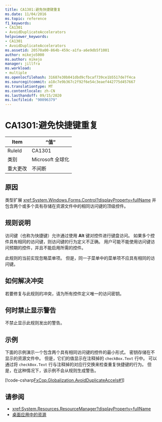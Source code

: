 ```yaml
---
title: CA1301:避免快捷键重复
ms.date: 11/04/2016
ms.topic: reference
f1_keywords:
- CA1301
- AvoidDuplicateAccelerators
helpviewer_keywords:
- CA1301
- AvoidDuplicateAccelerators
ms.assetid: 20570a00-864b-459c-a1fa-a6e9db5f1001
author: mikejo5000
ms.author: mikejo
manager: jillfra
ms.workload:
- multiple
ms.openlocfilehash: 31687e30b041dbd9cfbcaf739ce1b5517de7f4ca
ms.sourcegitcommit: a18c7e9b367c2f92f6e54c3eaef442775d457667
ms.translationtype: MT
ms.contentlocale: zh-CN
ms.lasthandoff: 09/15/2020
ms.locfileid: "90096379"
---
```

# <a name="ca1301-avoid-duplicate-accelerators"></a>CA1301:避免快捷键重复

|Item|“值”|
|-|-|
|RuleId|CA1301|
|类别|Microsoft 全球化|
|重大更改|不间断|

## <a name="cause"></a>原因
类型扩展 <xref:System.Windows.Forms.Control?displayProperty=fullName> 并包含两个或多个具有存储在资源文件中的相同访问键的顶级控件。

## <a name="rule-description"></a>规则说明

访问键（也称为快捷键）允许通过使用 **Alt** 键对控件进行键盘访问。 如果多个控件具有相同的访问键，则访问键的行为定义不正确。 用户可能不能使用访问键访问预期的控件，并且不能启用所需的控件。

此规则的当前实现忽略菜单项。 但是，同一子菜单中的菜单项不应具有相同的访问键。

## <a name="how-to-fix-violations"></a>如何解决冲突
若要修复与此规则的冲突，请为所有控件定义唯一的访问密钥。

## <a name="when-to-suppress-warnings"></a>何时禁止显示警告
不禁止显示此规则发出的警告。

## <a name="example"></a>示例
下面的示例演示一个包含两个具有相同访问键的控件的最小形式。 密钥存储在不显示的资源文件中。 但是，它们的值显示在注释掉的 `checkBox.Text` 行中。 可以通过将 `checkBox.Text` 行与注释掉的对应行交换来检查重复快捷键的行为。 但是，在这种情况下，该示例不会从规则生成警告。

[!code-csharp[FxCop.Globalization.AvoidDuplicateAccels#1](../code-quality/codesnippet/CSharp/ca1301-avoid-duplicate-accelerators_1.cs)]

## <a name="see-also"></a>请参阅

- <xref:System.Resources.ResourceManager?displayProperty=fullName>
- [桌面应用中的资源](/dotnet/framework/resources/index)
